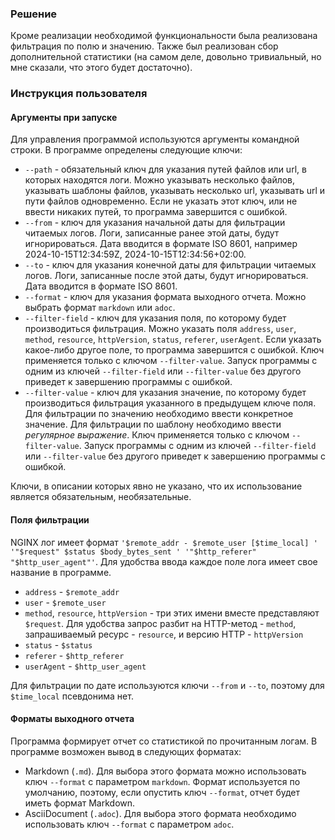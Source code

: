 ### Решение
Кроме реализации необходимой функциональности была реализована фильтрация по полю и значению.
Также был реализован сбор дополнительной статистики (на самом деле, довольно тривиальный, но
мне сказали, что этого будет достаточно).
### Инструкция пользователя
#### Аргументы при запуске
Для управления программой используются аргументы командной строки.
В программе определены следующие ключи:
* `--path` - обязательный ключ для указания путей файлов или url, в которых
находятся логи. Можно указывать несколько файлов, указывать шаблоны файлов,
указывать несколько url, указывать url и пути файлов одновременно. Если не
указать этот ключ, или не ввести никаких путей, то программа завершится с ошибкой.
* `--from` - ключ для указания начальной даты для фильтрации читаемых логов.
Логи, записанные ранее этой даты, будут игнорироваться. Дата вводится в формате ISO 8601,
например 2024-10-15T12:34:59Z, 2024-10-15T12:34:56+02:00.
* `--to` - ключ для указания конечной даты для фильтрации читаемых логов.
Логи, записанные после этой даты, будут игнорироваться. Дата вводится в формате ISO 8601.
* `--format` - ключ для указания формата выходного отчета. Можно выбрать формат `markdown` или `adoc`.
* `--filter-field` - ключ для указания поля, по которому будет производиться фильтрация.
Можно указать поля `address`, `user`, `method`, `resource`, `httpVersion`, `status`, `referer`, `userAgent`.
Если указать какое-либо другое поле, то программа завершится с ошибкой. Ключ применяется только с ключом
`--filter-value`. Запуск программы с одним из ключей `--filter-field` или `--filter-value` без другого
приведет к завершению программы с ошибкой.
* `--filter-value` - ключ для указания значение, по которому будет производиться фильтрация указанного
в предыдущем ключе поля. Для фильтрации по значению необходимо ввести конкретное значение. Для фильтрации
по шаблону необходимо ввести _регулярное выражение_. Ключ применяется только с ключом
`--filter-value`. Запуск программы с одним из ключей `--filter-field` или `--filter-value` без другого
приведет к завершению программы с ошибкой.

Ключи, в описании которых явно не указано, что их использование является обязательным, необязательные.
#### Поля фильтрации
NGINX лог имеет формат `'$remote_addr - $remote_user [$time_local] ' '"$request" $status $body_bytes_sent ' '"$http_referer" "$http_user_agent"'`.
Для удобства ввода каждое поле лога имеет свое название в программе.
* `address` - `$remote_addr`
* `user` - `$remote_user`
* `method`, `resource`, `httpVersion` - три этих имени вместе представляют `$request`. Для удобства
запрос разбит на HTTP-метод - `method`, запрашиваемый ресурс - `resource`, и версию HTTP - `httpVersion`
* `status` - `$status`
* `referer` - `$http_referer`
* `userAgent` - `$http_user_agent`

Для фильтрации по дате используются ключи `--from` и `--to`, поэтому для `$time_local` псевдонима нет.
#### Форматы выходного отчета
Программа формирует отчет со статистикой по прочитанным логам. В программе возможен вывод в
следующих форматах:
* Markdown (`.md`). Для выбора этого формата можно использовать ключ `--format` с параметром `markdown`.
Формат используется по умолчанию, поэтому, если опустить ключ `--format`, отчет будет иметь формат Markdown.
* AsciiDocument (`.adoc`). Для выбора этого формата необходимо использовать ключ `--format` с параметром `adoc`.
